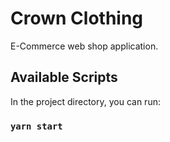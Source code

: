 # Crown Clothing

E-Commerce web shop application.

## Available Scripts

In the project directory, you can run:

### `yarn start`
